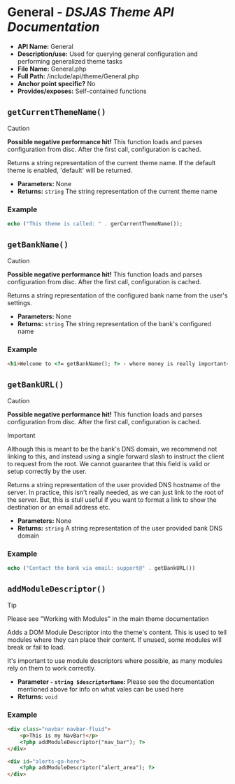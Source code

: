 # General - *DSJAS Theme API Documentation*

* **API Name:** General
* **Description/use:** Used for querying general configuration and performing generalized theme tasks
* **File Name:** General.php
* **Full Path:** /include/api/theme/General.php
* **Anchor point specific?** No
* **Provides/exposes:** Self-contained functions

## ```getCurrentThemeName()```

> [!CAUTION]
> **Possible negative performance hit!** This function loads and parses configuration from disc. After the first call, configuration is cached.

Returns a string representation of the current theme name. If the default theme is enabled, 'default' will be returned.

* **Parameters:** None
* **Returns:** ```string``` The string representation of the current theme name

### Example

```php
echo ("This theme is called: " . gerCurrentThemeName());
```

## ```getBankName()```

> [!CAUTION]
> **Possible negative performance hit!** This function loads and parses configuration from disc. After the first call, configuration is cached.

Returns a string representation of the configured bank name from the user's settings.

* **Parameters:** None
* **Returns:** ```string``` The string representation of the bank's configured name

### Example

```html
<h1>Welcome to <?= getBankName(); ?> - where money is really important</h1>
```

## ```getBankURL()```

> [!CAUTION]
> **Possible negative performance hit!** This function loads and parses configuration from disc. After the first call, configuration is cached.

> [!IMPORTANT]
> Although this is meant to be the bank's DNS domain, we recommend not linking to this, and instead using a single forward slash to instruct the client to request from the root. We cannot guarantee that this field is valid or setup correctly by the user.

Returns a string representation of the user provided DNS hostname of the server. In practice, this isn't really needed, as we can just link to the root of the server. But, this is stull useful if you want to format a link to show the destination or an email address etc.

* **Parameters:** None
* **Returns:** ```string``` A string representation of the user provided bank DNS domain

### Example

```php
echo ("Contact the bank via email: support@" . getBankURL())
```

## ```addModuleDescriptor()```

> [!TIP]
> Please see "Working with Modules" in the main theme documentation

Adds a DOM Module Descriptor into the theme's content. This is used to tell modules where they can place their content. If unused, some modules will break or fail to load.

It's important to use module descriptors where possible, as many modules rely on them to work correctly.

* **Parameter - ```string $descriptorName```:** Please see the documentation mentioned above for info on what vales can be used here
* **Returns:** ```void```

### Example

```html
<div class="navbar navbar-fluid">
    <p>This is my NavBar!</p>
    <?php addModuleDescriptor("nav_bar"); ?>
</div>

<div id="alerts-go-here">
    <?php addModuleDescriptor("alert_area"); ?>
</div>
```
